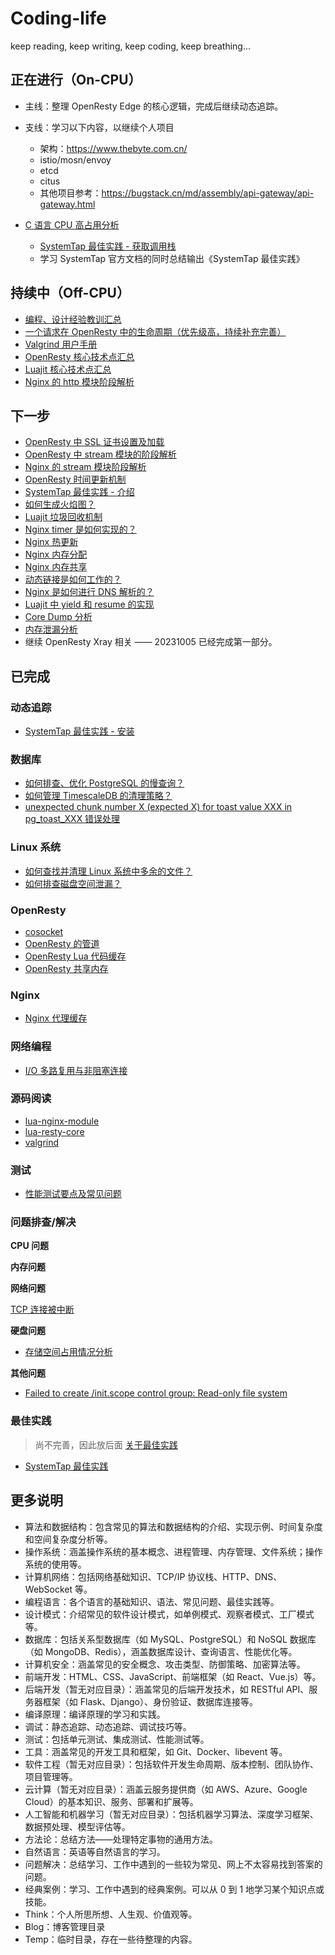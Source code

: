 # Coding-life

keep reading,
keep writing,
keep coding,
keep breathing...

## 正在进行（On-CPU）

- 主线：整理 OpenResty Edge 的核心逻辑，完成后继续动态追踪。
- 支线：学习以下内容，以继续个人项目
  - 架构：https://www.thebyte.com.cn/
  - istio/mosn/envoy
  - etcd
  - citus
  - 其他项目参考：https://bugstack.cn/md/assembly/api-gateway/api-gateway.html

- [C 语言 CPU 高占用分析](R.经典案例/CPU/c-high-cpu/C语言CPU高占用分析.md)
  - [SystemTap 最佳实践 - 获取调用栈](J.调试/动态追踪/SystemTap/最佳实践/003-c-stack-trace/README.md)
  - 学习 SystemTap 官方文档的同时总结输出《SystemTap 最佳实践》

## 持续中（Off-CPU）

- [编程、设计经验教训汇总](M.方法论/经验教训汇总.md)
- [一个请求在 OpenResty 中的生命周期（优先级高，持续补充完善）](K.工具/OpenResty/使用与实现/022-life-cycle/README.md)
- [Valgrind 用户手册](J.调试/静态追踪/Valgrind/user-manual)
- [OpenResty 核心技术点汇总](K.工具/OpenResty/使用与实现/000-core-tech/README.md)
- [Luajit 核心技术点汇总](K.工具/Luajit/设计与实现/000-core-tech.md)
- [Nginx 的 http 模块阶段解析](K.工具/Nginx/使用与实现/4-nginx-phase/README.md)

## 下一步

- [OpenResty 中 SSL 证书设置及加载](K.工具/OpenResty/使用与实现/023-ssl/README.md)
- [OpenResty 中 stream 模块的阶段解析](K.工具/OpenResty/使用与实现/001-3-stream-phase/README.md)
- [Nginx 的 stream 模块阶段解析](K.工具/Nginx/使用与实现/14-stream-phase/README.md)
- [OpenResty 时间更新机制](K.工具/OpenResty/使用与实现/021-time-sync/README.md)
- [SystemTap 最佳实践 - 介绍](J.调试/动态追踪/SystemTap/最佳实践/001-introduction/README.md)
- [如何生成火焰图？](J.调试/动态追踪/如何生成火焰图.md)
- [Luajit 垃圾回收机制](K.工具/Luajit/设计与实现/004-garbage-collection.md)
- [Nginx timer 是如何实现的？](K.工具/Nginx/使用与实现/8-nginx-timer/README.md)
- [Nginx 热更新](K.工具/Nginx/使用与实现/10-binary-upgrade/README.md)
- [Nginx 内存分配](K.工具/Nginx/使用与实现/11-slab/README.md)
- [Nginx 内存共享](K.工具/Nginx/使用与实现/12-nginx-shm/README.md)
- [动态链接是如何工作的？](B.操作系统/设计与实现/how-dynamic-linking-work.md)
- [Nginx 是如何进行 DNS 解析的？](K.工具/Nginx/使用与实现/7-nginx-dns-resolve/README.md)
- [Luajit 中 yield 和 resume 的实现](K.工具/Luajit/设计与实现/2.yield-resume.md)
- [Core Dump 分析](Q.问题解决/core-dump/README.md)
- [内存泄漏分析](Q.问题解决/memory-leak/README.md)
- 继续 OpenResty Xray 相关 —— 20231005 已经完成第一部分。

## 已完成

### 动态追踪

- [SystemTap 最佳实践 - 安装](J.调试/动态追踪/SystemTap/最佳实践/002-installation/README.md)

### 数据库

- [如何排查、优化 PostgreSQL 的慢查询？](F.数据库/4.PostgreSQL/慢查询分析/README.md)
- [如何管理 TimescaleDB 的清理策略？](F.数据库/4.PostgreSQL/TimescaleDB/README.md)
- [unexpected chunk number X (expected X) for toast value XXX in pg_toast_XXX 错误处理](F.数据库/4.PostgreSQL/unexpected-chunk-number.md)

### Linux 系统

- [如何查找并清理 Linux 系统中多余的文件？](Q.问题解决/disk/存储空间占用情况分析-硬盘满了.md#使用-du-命令逐级检查磁盘占用情况)
- [如何排查磁盘空间泄漏？](Q.问题解决/disk/存储空间占用情况分析-硬盘满了.md#检查被进程打开的已删除文件)

### OpenResty

- [cosocket](K.工具/OpenResty/使用与实现/014-cosocket/README.md)
- [OpenResty 的管道](K.工具/OpenResty/使用与实现/017-pipe/README.md)
- [OpenResty Lua 代码缓存](K.工具/OpenResty/使用与实现/018-ngx_lua_cache/README.md)
- [OpenResty 共享内存](K.工具/OpenResty/使用与实现/019-ngx_shared_dict/README.md)

### Nginx

- [Nginx 代理缓存](K.工具/Nginx/使用与实现/13-proxy-cache/README.md)

### 网络编程

- [I/O 多路复用与非阻塞连接](B.操作系统/Linux/Application/7.IO多路复用/IO多路复用与非阻塞连接/README.md)

### 源码阅读

- [lua-nginx-module](https://github.com/isshe/lua-nginx-module)
- [lua-resty-core](https://github.com/isshe/lua-resty-core)
- [valgrind](https://github.com/isshe/valgrind)

### 测试

- [性能测试要点及常见问题](T.测试/性能测试.md)

### 问题排查/解决

**CPU 问题**

**内存问题**

**网络问题**

[TCP 连接被中断](Q.问题解决/network/TCP连接被中断.md)

**硬盘问题**

- [存储空间占用情况分析](Q.问题解决/disk/存储空间占用情况分析-硬盘满了.md#使用-du-命令逐级检查磁盘占用情况)

**其他问题**

- [Failed to create /init.scope control group: Read-only file system](Q.问题解决/OS/RockyLinux9/failed-to-create-init-scope-control-group.md)

### 最佳实践

> 尚不完善，因此放后面
> [关于最佳实践](M.方法论/关于最佳实践.md)

- [SystemTap 最佳实践](J.调试/动态追踪/SystemTap/最佳实践)

## 更多说明

- 算法和数据结构：包含常见的算法和数据结构的介绍、实现示例、时间复杂度和空间复杂度分析等。
- 操作系统：涵盖操作系统的基本概念、进程管理、内存管理、文件系统；操作系统的使用等。
- 计算机网络：包括网络基础知识、TCP/IP 协议栈、HTTP、DNS、WebSocket 等。
- 编程语言：各个语言的基础知识、语法、常见问题、最佳实践等。
- 设计模式：介绍常见的软件设计模式，如单例模式、观察者模式、工厂模式等。
- 数据库：包括关系型数据库（如 MySQL、PostgreSQL）和 NoSQL 数据库（如 MongoDB、Redis），涵盖数据库设计、查询语言、性能优化等。
- 计算机安全：涵盖常见的安全概念、攻击类型、防御策略、加密算法等。
- 前端开发：HTML、CSS、JavaScript、前端框架（如 React、Vue.js）等。
- 后端开发（暂无对应目录）：涵盖常见的后端开发技术，如 RESTful API、服务器框架（如 Flask、Django）、身份验证、数据库连接等。
- 编译原理：编译原理的学习和实践。
- 调试：静态追踪、动态追踪、调试技巧等。
- 测试：包括单元测试、集成测试、性能测试等。
- 工具：涵盖常见的开发工具和框架，如 Git、Docker、libevent 等。
- 软件工程（暂无对应目录）：包括软件开发生命周期、版本控制、团队协作、项目管理等。
- 云计算（暂无对应目录）：涵盖云服务提供商（如 AWS、Azure、Google Cloud）的基本知识、服务、部署和扩展等。
- 人工智能和机器学习（暂无对应目录）：包括机器学习算法、深度学习框架、数据预处理、模型评估等。
- 方法论：总结方法——处理特定事物的通用方法。
- 自然语言：英语等自然语言的学习。
- 问题解决：总结学习、工作中遇到的一些较为常见、网上不太容易找到答案的问题。
- 经典案例：学习、工作中遇到的经典案例。可以从 0 到 1 地学习某个知识点或技能。
- Think：个人所思所想、人生观、价值观等。
- Blog：博客管理目录
- Temp：临时目录，存在一些待整理的内容。
